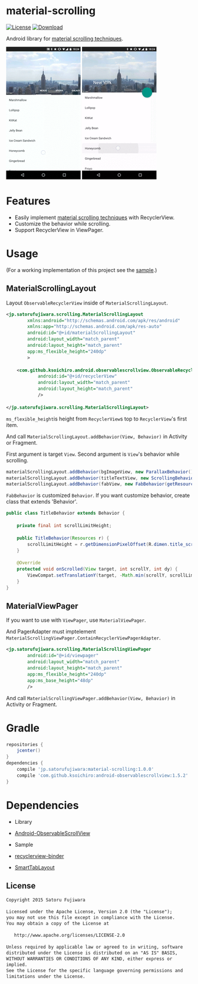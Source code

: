 material-scrolling
===
[![License](https://img.shields.io/badge/license-Apache%202-blue.svg)](https://www.apache.org/licenses/LICENSE-2.0)
[![Download](https://api.bintray.com/packages/satorufujiwara/maven/material-scrolling/images/download.svg)](https://bintray.com/satorufujiwara/maven/material-scrolling/_latestVersion)


Android library for [material scrolling techniques](http://www.google.com/design/spec/patterns/scrolling-techniques.html).

 ![ViewPager](/arts/viewpager.gif)  ![ImageFab](/arts/imagefab.gif)

# Features
* Easily implement [material scrolling techniques](http://www.google.com/design/spec/patterns/scrolling-techniques.html) with RecyclerView.
* Customize the behavior while scrolling.
* Support RecyclerView in ViewPager.

# Usage

(For a working implementation of this project see the [sample](./sample).)

## MaterialScrollingLayout

Layout `ObservableRecyclerView` inside of `MaterialScrollingLayout`.

```xml
<jp.satorufujiwara.scrolling.MaterialScrollingLayout
        xmlns:android="http://schemas.android.com/apk/res/android"
        xmlns:app="http://schemas.android.com/apk/res-auto"
        android:id="@+id/materialScrollingLayout"
        android:layout_width="match_parent"
        android:layout_height="match_parent"
        app:ms_flexible_height="240dp"
        >

    <com.github.ksoichiro.android.observablescrollview.ObservableRecyclerView
            android:id="@+id/recyclerView"
            android:layout_width="match_parent"
            android:layout_height="match_parent"
            />

</jp.satorufujiwara.scrolling.MaterialScrollingLayout>
```
`ms_flexible_height`is height from `RecyclerView`s top to `RecyclerView`'s first item.

And call `MaterialScrollingLayout.addBehavior(View, Behavior)` in Activity or Fragment.

First argument is target `View`.
Second argument is `View`'s behavior while scrolling.

```java
materialScrollingLayout.addBehavior(bgImageView, new ParallaxBehavior());
materialScrollingLayout.addBehavior(titleTextView, new ScrollingBehavior());
materialScrollingLayout.addBehavior(fabView, new FabBehavior(getResources()));
```

`FabBehavior` is customized `Behavior`.
If you want customize behavior, create class that extends 'Behavior'.

```java
public class TitleBehavior extends Behavior {
    
    private final int scrollLimitHeight;

    public TitleBehavior(Resources r) {
        scrollLimitHeight = r.getDimensionPixelOffset(R.dimen.title_scroll_height);
    }

    @Override
    protected void onScrolled(View target, int scrollY, int dy) {
        ViewCompat.setTranslationY(target, -Math.min(scrollY, scrollLimitHeight));
    }
}
```

## MaterialViewPager

If you want to use with `ViewPager`, use `MaterialViewPager`.

And PagerAdapter must imptelement `MaterialScrollingViewPager.ContainRecyclerViewPagerAdapter`.

```xml
<jp.satorufujiwara.scrolling.MaterialScrollingViewPager
        android:id="@+id/viewpager"
        android:layout_width="match_parent"
        android:layout_height="match_parent"
        app:ms_flexible_height="240dp"
        app:ms_base_height="48dp"
        />
```

And call `MaterialScrollingViewPager.addBehavior(View, Behavior)` in Activity or Fragment.

# Gradle

```groovy
repositories {
    jcenter()
}
dependencies {
    compile 'jp.satorufujiwara:material-scrolling:1.0.0'
    compile 'com.github.ksoichiro:android-observablescrollview:1.5.2'
}
```

# Dependencies

* Library
 * [Android-ObservableScrollView](https://github.com/ksoichiro/Android-ObservableScrollView)

* Sample
 * [recyclerview-binder](https://github.com/satorufujiwara/recyclerview-binder)
 * [SmartTabLayout](https://github.com/ogaclejapan/SmartTabLayout)


License
-------
    Copyright 2015 Satoru Fujiwara

    Licensed under the Apache License, Version 2.0 (the "License");
    you may not use this file except in compliance with the License.
    You may obtain a copy of the License at

       http://www.apache.org/licenses/LICENSE-2.0

    Unless required by applicable law or agreed to in writing, software
    distributed under the License is distributed on an "AS IS" BASIS,
    WITHOUT WARRANTIES OR CONDITIONS OF ANY KIND, either express or implied.
    See the License for the specific language governing permissions and
    limitations under the License.
